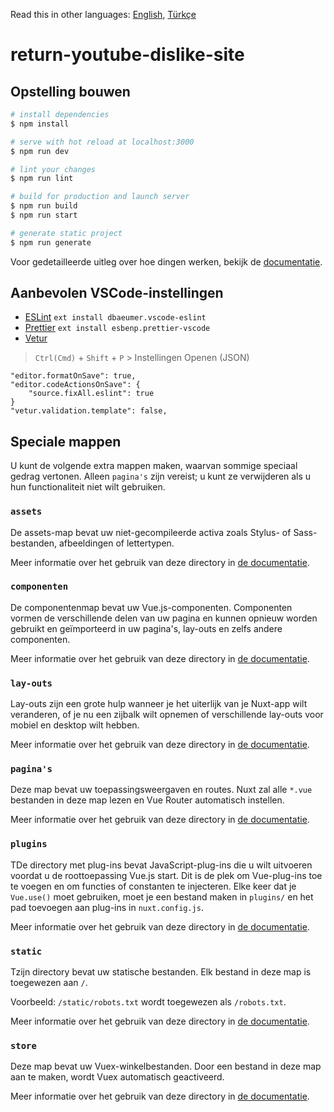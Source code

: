 Read this in other languages: [English](README.md), [Türkçe](READMEtr.md)

# return-youtube-dislike-site

## Opstelling bouwen

```bash
# install dependencies
$ npm install

# serve with hot reload at localhost:3000
$ npm run dev

# lint your changes
$ npm run lint

# build for production and launch server
$ npm run build
$ npm run start

# generate static project
$ npm run generate
```

Voor gedetailleerde uitleg over hoe dingen werken, bekijk de [documentatie](https://nuxtjs.org).

## Aanbevolen VSCode-instellingen

- [ESLint](https://marketplace.visualstudio.com/items?itemName=dbaeumer.vscode-eslint) `ext install dbaeumer.vscode-eslint`
- [Prettier](https://marketplace.visualstudio.com/items?itemName=esbenp.prettier-vscode) `ext install esbenp.prettier-vscode`
- [Vetur](https://marketplace.visualstudio.com/items?itemName=octref.vetur)

> `Ctrl(Cmd)` + `Shift` + `P` > Instellingen Openen (JSON)

```
"editor.formatOnSave": true,
"editor.codeActionsOnSave": {
    "source.fixAll.eslint": true
}
"vetur.validation.template": false,
```

## Speciale mappen

U kunt de volgende extra mappen maken, waarvan sommige speciaal gedrag vertonen. Alleen `pagina's` zijn vereist; u kunt ze verwijderen als u hun functionaliteit niet wilt gebruiken.

### `assets`

De assets-map bevat uw niet-gecompileerde activa zoals Stylus- of Sass-bestanden, afbeeldingen of lettertypen.

Meer informatie over het gebruik van deze directory in [de documentatie](https://nuxtjs.org/docs/2.x/directory-structure/assets).

### `componenten`

De componentenmap bevat uw Vue.js-componenten. Componenten vormen de verschillende delen van uw pagina en kunnen opnieuw worden gebruikt en geïmporteerd in uw pagina's, lay-outs en zelfs andere componenten.

Meer informatie over het gebruik van deze directory in [de documentatie](https://nuxtjs.org/docs/2.x/directory-structure/components).

### `lay-outs`

Lay-outs zijn een grote hulp wanneer je het uiterlijk van je Nuxt-app wilt veranderen, of je nu een zijbalk wilt opnemen of verschillende lay-outs voor mobiel en desktop wilt hebben.

Meer informatie over het gebruik van deze directory in [de documentatie](https://nuxtjs.org/docs/2.x/directory-structure/layouts).

### `pagina's`

Deze map bevat uw toepassingsweergaven en routes. Nuxt zal alle `*.vue` bestanden in deze map lezen en Vue Router automatisch instellen.

Meer informatie over het gebruik van deze directory in [de documentatie](https://nuxtjs.org/docs/2.x/get-started/routing).

### `plugins`

TDe directory met plug-ins bevat JavaScript-plug-ins die u wilt uitvoeren voordat u de roottoepassing Vue.js start. Dit is de plek om Vue-plug-ins toe te voegen en om functies of constanten te injecteren. Elke keer dat je `Vue.use()` moet gebruiken, moet je een bestand maken in `plugins/` en het pad toevoegen aan plug-ins in `nuxt.config.js`.

Meer informatie over het gebruik van deze directory in [de documentatie](https://nuxtjs.org/docs/2.x/directory-structure/plugins).

### `static`

Tzijn directory bevat uw statische bestanden. Elk bestand in deze map is toegewezen aan `/`.

Voorbeeld: `/static/robots.txt` wordt toegewezen als `/robots.txt`.

Meer informatie over het gebruik van deze directory in [de documentatie](https://nuxtjs.org/docs/2.x/directory-structure/static).

### `store`

Deze map bevat uw Vuex-winkelbestanden. Door een bestand in deze map aan te maken, wordt Vuex automatisch geactiveerd.

Meer informatie over het gebruik van deze directory in [de documentatie](https://nuxtjs.org/docs/2.x/directory-structure/store).
